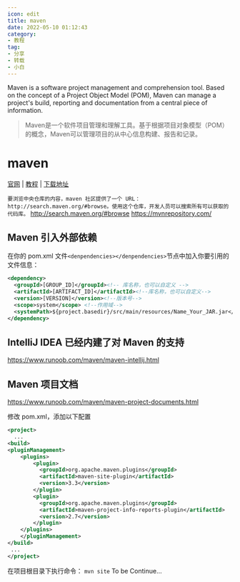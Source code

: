 ```yaml
---
icon: edit
title: maven
date: 2022-05-10 01:12:43
category:
- 教程
tag:
- 分享
- 转载
- 小白
---
```


Maven is a software project management and comprehension tool. Based on the concept of a Project Object Model (POM), Maven can manage a project's build, reporting and documentation from a central piece of information.  
> Maven是一个软件项目管理和理解工具。基于根据项目对象模型（POM）的概念，Maven可以管理项目的从中心信息构建、报告和记录。  
<!-- more -->

# maven
[官网](https://maven.apache.org/) | [教程](https://www.runoob.com/maven/maven-setup.html) | [下载地址](https://maven.apache.org/download.cgi)  

`要浏览中央仓库的内容，maven 社区提供了一个 URL：http://search.maven.org/#browse。使用这个仓库，开发人员可以搜索所有可以获取的代码库。`
http://search.maven.org/#browse https://mvnrepository.com/  

## Maven 引入外部依赖
在你的 pom.xml 文件`<denpendencies></denpendencies>`节点中加入你要引用的文件信息：
```xml
<dependency>
  <groupId>[GROUP_ID]</groupId><!-- 库名称，也可以自定义 -->
  <artifactId>[ARTIFACT_ID]</artifactId><!--库名称，也可以自定义-->
  <version>[VERSION]</version><!--版本号-->
  <scope>system</scope> <!--作用域-->
  <systemPath>${project.basedir}/src/main/resources/Name_Your_JAR.jar</systemPath> <!--项目根目录下的lib文件夹下-->
</dependency>
```
## IntelliJ IDEA 已经内建了对 Maven 的支持
https://www.runoob.com/maven/maven-intellij.html

## Maven 项目文档
https://www.runoob.com/maven/maven-project-documents.html  

修改 pom.xml，添加以下配置
```xml
<project>
  ...
<build>
<pluginManagement>
    <plugins>
        <plugin>
          <groupId>org.apache.maven.plugins</groupId>
          <artifactId>maven-site-plugin</artifactId>
          <version>3.3</version>
        </plugin>
        <plugin>
          <groupId>org.apache.maven.plugins</groupId>
          <artifactId>maven-project-info-reports-plugin</artifactId>
          <version>2.7</version>
        </plugin>
    </plugins>
    </pluginManagement>
</build>
 ...
</project>
```
在项目根目录下执行命令：
`mvn site`
To be Continue...
